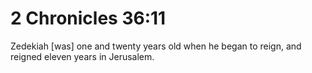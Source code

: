 # 2 Chronicles 36:11

Zedekiah [was] one and twenty years old when he began to reign, and reigned eleven years in Jerusalem.